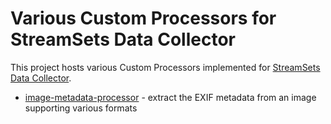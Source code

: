 # Various Custom Processors for StreamSets Data Collector 

This project hosts various Custom Processors implemented for [StreamSets Data Collector](http://streamsets.com). 

  * [image-metadata-processor](./image-metadata-processor-lib) - extract the EXIF metadata from an image supporting various formats